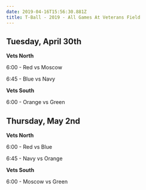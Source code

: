 ```yaml
---
date: 2019-04-16T15:56:30.881Z
title: T-Ball - 2019 - All Games At Veterans Field
---
```

## Tuesday, April 30th

**Vets North**

6:00 - Red vs Moscow

6:45 - Blue vs Navy

**Vets South**

6:00 - Orange vs Green

## Thursday, May 2nd

**Vets North**

6:00 - Red vs Blue

6:45 - Navy vs Orange

**Vets South**

6:00 - Moscow vs Green
